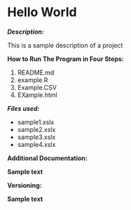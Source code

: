 <h1>Hello World</h1>
<em><strong>Description:</strong></em>

This is a sample description of a project

<strong>How to Run The Program in Four Steps:</strong>
<ol>
  <li>README.md</li>
  <li>example.R</li>
  <li>Example.CSV</li>
  <li>EXample.html</li>
</ol>
<em><strong>Files used:</strong></em>

<ul>
  <li>sample1.xslx</li>
  <li>sample2.xslx</li>
  <li>sample3.xslx</li>
  <li>sample4.xslx</li>
</ul>

<strong>Additional Documentation:<Strong>

  Sample text

<Strong>Versioning:<Strong>

  Sample text
